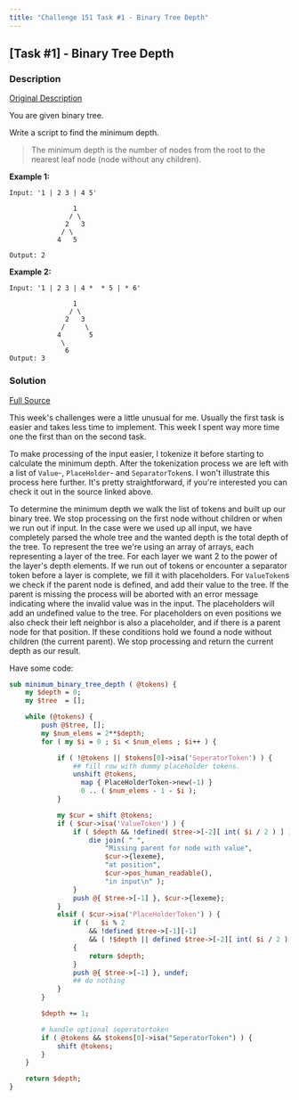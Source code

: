 ```yaml
---
title: "Challenge 151 Task #1 - Binary Tree Depth"
---
```


## [Task #1] - Binary Tree Depth

### Description

[Original Description](https://theweeklychallenge.org/blog/perl-weekly-challenge-151/#TASK1)

You are given binary tree.

Write a script to find the minimum depth.

> The minimum depth is the number of nodes from the root to the nearest leaf
> node (node without any children).

**Example 1:**

```
Input: '1 | 2 3 | 4 5'

                1
               / \
              2   3
             / \
            4   5

Output: 2
```


**Example 2:**

```
Input: '1 | 2 3 | 4 *  * 5 | * 6'

                1
               / \
              2   3
             /     \
            4       5
             \
              6
Output: 3
```

### Solution

[Full Source](https://github.com/manwar/perlweeklychallenge-club/blob/master/challenge-151/alexander-pankoff/perl/ch-1.pl)


This week's challenges were a little unusual for me. Usually the first task is
easier and takes less time to implement. This week I spent way more time one the
first than on the second task.

To make processing of the input easier, I tokenize it before starting to
calculate the minimum depth. After the tokenization process we are left with a
list of `Value`-, `PlaceHolder`- and `SeparatorToken`s. I won't illustrate this
process here further. It's pretty straightforward, if you're interested you can
check it out in the source linked above.

To determine the minimum depth we walk the list of tokens and built up our
binary tree. We stop processing on the first node without children or when we
run out if input. In the case were we used up all input, we have completely
parsed the whole tree and the wanted depth is the total depth of the tree.  To
represent the tree we're using an array of arrays, each representing a layer of
the tree. For each layer we want 2 to the power of the layer's depth elements.
If we run out of tokens or encounter a separator token before a layer is
complete, we fill it with placeholders. For `ValueToken`s we check if the parent
node is defined, and add their value to the tree. If the parent is missing the
process will be aborted with an error message indicating where the invalid value
was in the input. The placeholders will add an undefined value to the tree. For
placeholders on even positions we also check their left neighbor is also a
placeholder, and if there is a parent node for that position. If these
conditions hold we found a node without children (the current parent). We stop
processing and return the current depth as our result. 

Have some code:

```perl
sub minimum_binary_tree_depth ( @tokens) {
    my $depth = 0;
    my $tree  = [];

    while (@tokens) {
        push @$tree, [];
        my $num_elems = 2**$depth;
        for ( my $i = 0 ; $i < $num_elems ; $i++ ) {

            if ( !@tokens || $tokens[0]->isa('SeperatorToken') ) {
                ## fill row with dummy placeholder tokens.
                unshift @tokens,
                  map { PlaceHolderToken->new(-1) }
                  0 .. ( $num_elems - 1 - $i );
            }

            my $cur = shift @tokens;
            if ( $cur->isa('ValueToken') ) {
                if ( $depth && !defined( $tree->[-2][ int( $i / 2 ) ] ) ) {
                    die join( " ",
                        "Missing parent for node with value",
                        $cur->{lexeme},
                        "at position",
                        $cur->pos_human_readable(),
                        "in input\n" );
                }
                push @{ $tree->[-1] }, $cur->{lexeme};
            }
            elsif ( $cur->isa('PlaceHolderToken') ) {
                if (   $i % 2
                    && !defined $tree->[-1][-1]
                    && ( !$depth || defined $tree->[-2][ int( $i / 2 ) ] ) )
                {
                    return $depth;
                }
                push @{ $tree->[-1] }, undef;
                ## do nothing
            }
        }

        $depth += 1;

        # handle optional seperatortoken
        if ( @tokens && $tokens[0]->isa("SeperatorToken") ) {
            shift @tokens;
        }
    }

    return $depth;
}
```